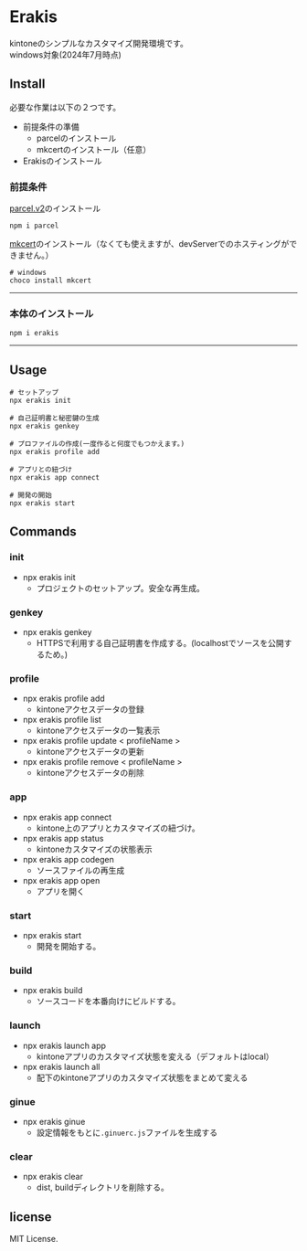 # Erakis
kintoneのシンプルなカスタマイズ開発環境です。   
windows対象(2024年7月時点)

## Install
必要な作業は以下の２つです。
- 前提条件の準備
    - parcelのインストール
    - mkcertのインストール（任意）
- Erakisのインストール

### 前提条件
[parcel.v2](https://parceljs.org/)のインストール
```
npm i parcel
```

[mkcert](https://github.com/FiloSottile/mkcert)のインストール（なくても使えますが、devServerでのホスティングができません。）
```
# windows
choco install mkcert
```
---
### 本体のインストール
```
npm i erakis
```
---

## Usage
```
# セットアップ
npx erakis init

# 自己証明書と秘密鍵の生成
npx erakis genkey

# プロファイルの作成(一度作ると何度でもつかえます。)
npx erakis profile add

# アプリとの紐づけ
npx erakis app connect

# 開発の開始
npx erakis start

```


## Commands
### init
- npx erakis init
    - プロジェクトのセットアップ。安全な再生成。
### genkey
- npx erakis genkey
    - HTTPSで利用する自己証明書を作成する。(localhostでソースを公開するため。)

### profile
- npx erakis profile add
    - kintoneアクセスデータの登録
- npx erakis profile list
    - kintoneアクセスデータの一覧表示
- npx erakis profile update < profileName >
    - kintoneアクセスデータの更新
- npx erakis profile remove < profileName >
    - kintoneアクセスデータの削除

### app
- npx erakis app connect
    - kintone上のアプリとカスタマイズの紐づけ。
- npx erakis app status
    - kintoneカスタマイズの状態表示
- npx erakis app codegen
    - ソースファイルの再生成
- npx erakis app open
    - アプリを開く

### start
- npx erakis start
    - 開発を開始する。

### build
- npx erakis build
    - ソースコードを本番向けにビルドする。

### launch
- npx erakis launch app
    - kintoneアプリのカスタマイズ状態を変える（デフォルトはlocal）
- npx erakis launch all
    - 配下のkintoneアプリのカスタマイズ状態をまとめて変える

### ginue
- npx erakis ginue
    - 設定情報をもとに`.ginuerc.js`ファイルを生成する

### clear
- npx erakis clear
    - dist, buildディレクトリを削除する。


## license
MIT License.

